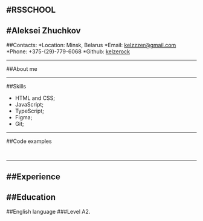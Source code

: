 #RSSCHOOL
---

#Aleksei Zhuchkov
---

##Contacts:
*Location: Minsk, Belarus
*Email: kelzzzer@gmail.com
*Phone: +375-(29)-779-6068
*Github: [kelzerock](https://github.com/kelzerock)

---

##About me

---

##Skills
* HTML and CSS;
* JavaScript;
* TypeScript;
*  Figma;
*  Git;
---

##Code examples
```


```
---

##Experience
---

##Education
---

##English language
###Level A2.

